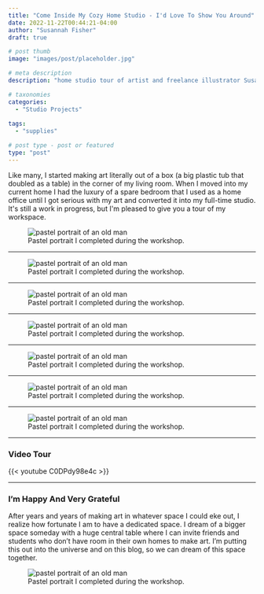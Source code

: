 ```yaml
---
title: "Come Inside My Cozy Home Studio - I'd Love To Show You Around"
date: 2022-11-22T00:44:21-04:00
author: "Susannah Fisher"
draft: true

# post thumb
image: "images/post/placeholder.jpg"

# meta description
description: "home studio tour of artist and freelance illustrator Susannah Fisher"

# taxonomies
categories:
  - "Studio Projects"
  
tags:
  - "supplies"

# post type - post or featured
type: "post"
---
```


Like many, I started making art literally out of a box (a big plastic tub that doubled as a table) in the corner of my living room. When I moved into my current home I had the luxury of a spare bedroom that I used as a home office until I got serious with my art and converted it into my full-time studio. It's still a work in progress, but I'm pleased to give you a tour of my workspace. 

<!--more-->

<figure>
  <img src="/images/post/placeholder.jpg" alt="pastel portrait of an old man" title="Pastel portrait I completed during the workshop.">
  <figcaption>Pastel portrait I completed during the workshop.</figcaption>
</figure>

<hr>

<figure>
  <img src="/images/post/placeholder.jpg" alt="pastel portrait of an old man" title="Pastel portrait I completed during the workshop.">
  <figcaption>Pastel portrait I completed during the workshop.</figcaption>
</figure>

<hr>

<figure>
  <img src="/images/post/placeholder.jpg" alt="pastel portrait of an old man" title="Pastel portrait I completed during the workshop.">
  <figcaption>Pastel portrait I completed during the workshop.</figcaption>
</figure>

<hr>

<figure>
  <img src="/images/post/placeholder.jpg" alt="pastel portrait of an old man" title="Pastel portrait I completed during the workshop.">
  <figcaption>Pastel portrait I completed during the workshop.</figcaption>
</figure>

<hr>

<figure>
  <img src="/images/post/placeholder.jpg" alt="pastel portrait of an old man" title="Pastel portrait I completed during the workshop.">
  <figcaption>Pastel portrait I completed during the workshop.</figcaption>
</figure>

<hr>

<figure>
  <img src="/images/post/placeholder.jpg" alt="pastel portrait of an old man" title="Pastel portrait I completed during the workshop.">
  <figcaption>Pastel portrait I completed during the workshop.</figcaption>
</figure>

<hr>

<figure>
  <img src="/images/post/placeholder.jpg" alt="pastel portrait of an old man" title="Pastel portrait I completed during the workshop.">
  <figcaption>Pastel portrait I completed during the workshop.</figcaption>
</figure>

<hr>

### Video Tour
{{< youtube C0DPdy98e4c >}}

<hr>

### I’m Happy And Very Grateful
After years and years of making art in whatever space I could eke out, I realize how fortunate I am to have a dedicated space. I dream of a bigger space someday with a huge central table where I can invite friends and students who don’t have room in their own homes to make art. I’m putting this out into the universe and on this blog, so we can dream of this space together.

<figure>
  <img src="/images/post/placeholder.jpg" alt="pastel portrait of an old man" title="Pastel portrait I completed during the workshop.">
  <figcaption>Pastel portrait I completed during the workshop.</figcaption>
</figure>



